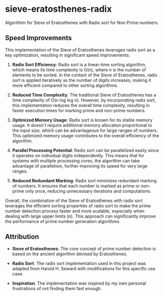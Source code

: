 # sieve-eratosthenes-radix
Algorithim for Sieve of Eratosthenes with Radix sort for Non Prime numbers.
## Speed Improvements

This implementation of the Sieve of Eratosthenes leverages radix sort as a key optimization, resulting in significant speed improvements:

1. **Radix Sort Efficiency**: Radix sort is a linear-time sorting algorithm, which means its time complexity is O(n), where n is the number of elements to be sorted. In the context of the Sieve of Eratosthenes, radix sort is applied iteratively as the number of digits increases, making it more efficient compared to other sorting algorithms.

2. **Reduced Time Complexity**: The traditional Sieve of Eratosthenes has a time complexity of O(n log log n). However, by incorporating radix sort, this implementation reduces the overall time complexity, resulting in faster execution times for marking prime and non-prime numbers.

3. **Optimized Memory Usage**: Radix sort is known for its stable memory usage. It doesn't require additional memory allocation proportional to the input size, which can be advantageous for large ranges of numbers. This optimized memory usage contributes to the overall efficiency of the algorithm.

4. **Parallel Processing Potential**: Radix sort can be parallelized easily since it operates on individual digits independently. This means that for systems with multiple processing cores, the algorithm can take advantage of parallelism, further improving its speed for very large ranges.

5. **Reduced Redundant Marking**: Radix sort minimizes redundant marking of numbers. It ensures that each number is marked as prime or non-prime only once, reducing unnecessary iterations and computations.

Overall, the combination of the Sieve of Eratosthenes with radix sort leverages the efficient sorting properties of radix sort to make the prime number detection process faster and more scalable, especially when dealing with large upper limits (n). This approach can significantly improve the performance of prime number generation algorithms.

## Attribution

- **Sieve of Eratosthenes**: The core concept of prime number detection is based on the ancient algorithm devised by Eratosthenes.

- **Radix Sort**: The radix sort implementation used in this project was adapted from Harold H. Seward with modifications for this specific use case.

- **Inspiration**: The implementation was inspired by my own personal frustrations of not finding them fast enough.
  
